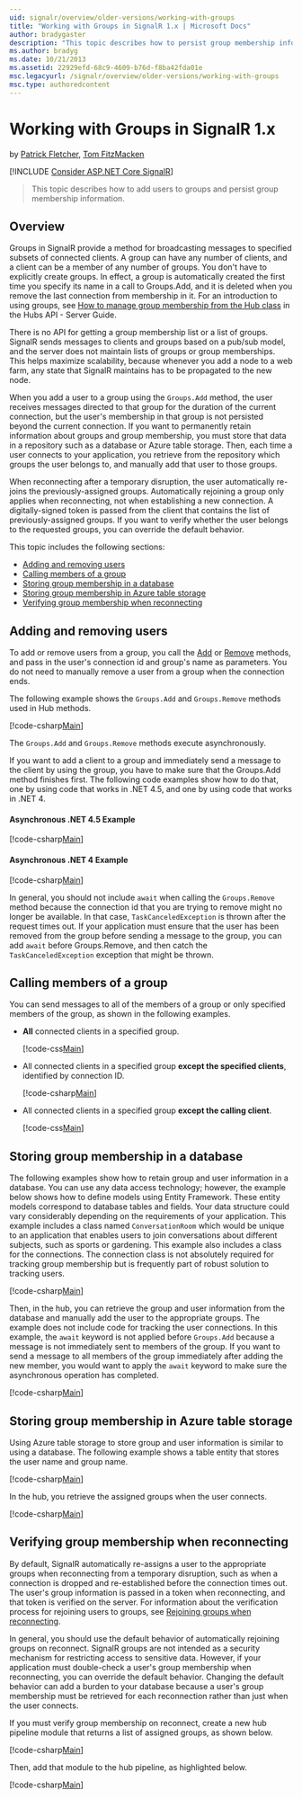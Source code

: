 ```yaml
---
uid: signalr/overview/older-versions/working-with-groups
title: "Working with Groups in SignalR 1.x | Microsoft Docs"
author: bradygaster
description: "This topic describes how to persist group membership information with the Hub API."
ms.author: bradyg
ms.date: 10/21/2013
ms.assetid: 22929efd-68c9-4609-b76d-f8ba42fda01e
msc.legacyurl: /signalr/overview/older-versions/working-with-groups
msc.type: authoredcontent
---
```

Working with Groups in SignalR 1.x
====================
by [Patrick Fletcher](https://github.com/pfletcher), [Tom FitzMacken](https://github.com/tfitzmac)

[!INCLUDE [Consider ASP.NET Core SignalR](~/includes/signalr/signalr-version-disambiguation.md)]

> This topic describes how to add users to groups and persist group membership information.


## Overview

Groups in SignalR provide a method for broadcasting messages to specified subsets of connected clients. A group can have any number of clients, and a client can be a member of any number of groups. You don't have to explicitly create groups. In effect, a group is automatically created the first time you specify its name in a call to Groups.Add, and it is deleted when you remove the last connection from membership in it. For an introduction to using groups, see [How to manage group membership from the Hub class](index.md) in the Hubs API - Server Guide.

There is no API for getting a group membership list or a list of groups. SignalR sends messages to clients and groups based on a pub/sub model, and the server does not maintain lists of groups or group memberships. This helps maximize scalability, because whenever you add a node to a web farm, any state that SignalR maintains has to be propagated to the new node.

When you add a user to a group using the `Groups.Add` method, the user receives messages directed to that group for the duration of the current connection, but the user's membership in that group is not persisted beyond the current connection. If you want to permanently retain information about groups and group membership, you must store that data in a repository such as a database or Azure table storage. Then, each time a user connects to your application, you retrieve from the repository which groups the user belongs to, and manually add that user to those groups.

When reconnecting after a temporary disruption, the user automatically re-joins the previously-assigned groups. Automatically rejoining a group only applies when reconnecting, not when establishing a new connection. A digitally-signed token is passed from the client that contains the list of previously-assigned groups. If you want to verify whether the user belongs to the requested groups, you can override the default behavior.

This topic includes the following sections:

- [Adding and removing users](#add)
- [Calling members of a group](#call)
- [Storing group membership in a database](#storedatabase)
- [Storing group membership in Azure table storage](#storeazuretable)
- [Verifying group membership when reconnecting](#verify)

<a id="add"></a>

## Adding and removing users

To add or remove users from a group, you call the [Add](https://msdn.microsoft.com/library/microsoft.aspnet.signalr.igroupmanager.add(v=vs.111).aspx) or [Remove](https://msdn.microsoft.com/library/microsoft.aspnet.signalr.igroupmanager.remove(v=vs.111).aspx) methods, and pass in the user's connection id and group's name as parameters. You do not need to manually remove a user from a group when the connection ends.

The following example shows the `Groups.Add` and `Groups.Remove` methods used in Hub methods.

[!code-csharp[Main](working-with-groups/samples/sample1.cs?highlight=5,10)]

The `Groups.Add` and `Groups.Remove` methods execute asynchronously.

If you want to add a client to a group and immediately send a message to the client by using the group, you have to make sure that the Groups.Add method finishes first. The following code examples show how to do that, one by using code that works in .NET 4.5, and one by using code that works in .NET 4.

#### Asynchronous .NET 4.5 Example

[!code-csharp[Main](working-with-groups/samples/sample2.cs?highlight=1,3)]

#### Asynchronous .NET 4 Example

[!code-csharp[Main](working-with-groups/samples/sample3.cs?highlight=3-4)]

In general, you should not include `await` when calling the `Groups.Remove` method because the connection id that you are trying to remove might no longer be available. In that case, `TaskCanceledException` is thrown after the request times out. If your application must ensure that the user has been removed from the group before sending a message to the group, you can add `await` before Groups.Remove, and then catch the `TaskCanceledException` exception that might be thrown.

<a id="call"></a>

## Calling members of a group

You can send messages to all of the members of a group or only specified members of the group, as shown in the following examples.

- **All** connected clients in a specified group. 

    [!code-css[Main](working-with-groups/samples/sample4.css)]
- All connected clients in a specified group **except the specified clients**, identified by connection ID. 

    [!code-csharp[Main](working-with-groups/samples/sample5.cs)]
- All connected clients in a specified group **except the calling client**. 

    [!code-css[Main](working-with-groups/samples/sample6.css)]

<a id="storedatabase"></a>

## Storing group membership in a database

The following examples show how to retain group and user information in a database. You can use any data access technology; however, the example below shows how to define models using Entity Framework. These entity models correspond to database tables and fields. Your data structure could vary considerably depending on the requirements of your application. This example includes a class named `ConversationRoom` which would be unique to an application that enables users to join conversations about different subjects, such as sports or gardening. This example also includes a class for the connections. The connection class is not absolutely required for tracking group membership but is frequently part of robust solution to tracking users.

[!code-csharp[Main](working-with-groups/samples/sample7.cs)]

Then, in the hub, you can retrieve the group and user information from the database and manually add the user to the appropriate groups. The example does not include code for tracking the user connections. In this example, the `await` keyword is not applied before `Groups.Add` because a message is not immediately sent to members of the group. If you want to send a message to all members of the group immediately after adding the new member, you would want to apply the `await` keyword to make sure the asynchronous operation has completed.

[!code-csharp[Main](working-with-groups/samples/sample8.cs)]

<a id="storeazuretable"></a>

## Storing group membership in Azure table storage

Using Azure table storage to store group and user information is similar to using a database. The following example shows a table entity that stores the user name and group name.

[!code-csharp[Main](working-with-groups/samples/sample9.cs)]

In the hub, you retrieve the assigned groups when the user connects.

[!code-csharp[Main](working-with-groups/samples/sample10.cs)]

<a id="verify"></a>

## Verifying group membership when reconnecting

By default, SignalR automatically re-assigns a user to the appropriate groups when reconnecting from a temporary disruption, such as when a connection is dropped and re-established before the connection times out. The user's group information is passed in a token when reconnecting, and that token is verified on the server. For information about the verification process for rejoining users to groups, see [Rejoining groups when reconnecting](index.md).

In general, you should use the default behavior of automatically rejoining groups on reconnect. SignalR groups are not intended as a security mechanism for restricting access to sensitive data. However, if your application must double-check a user's group membership when reconnecting, you can override the default behavior. Changing the default behavior can add a burden to your database because a user's group membership must be retrieved for each reconnection rather than just when the user connects.

If you must verify group membership on reconnect, create a new hub pipeline module that returns a list of assigned groups, as shown below.

[!code-csharp[Main](working-with-groups/samples/sample11.cs)]

Then, add that module to the hub pipeline, as highlighted below.

[!code-csharp[Main](working-with-groups/samples/sample12.cs?highlight=10)]
